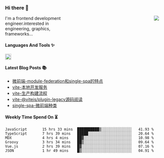 <!--
**zhaohuanyuu/zhaohuanyuu** is a ✨ _special_ ✨ repository because its `README.md` (this file) appears on your GitHub profile.
-->

### Hi there 👋

<picture>
  <source media="(prefers-color-scheme: dark)" srcset="https://github-readme-stats.vercel.app/api?username=zhaohuanyuu&count_private=true&show_icons=true&theme=city_lights&hide_title=true">
  <img align="right" src="https://github-readme-stats.vercel.app/api?username=zhaohuanyuu&count_private=true&show_icons=true&hide_title=true">
</picture>

<p align="left" style="width:40%">I'm a frontend development engineer.interested in engineering, graphics, frameworks...</p>

#### Languages And Tools ✨

<img align="left" height="20" src="https://skillicons.dev/icons?i=js,ts,nodejs,rust,react,vue,svelte,gatsby,graphql,nestjs" />

</br>

#### Latest Blog Posts 📚
<!-- BLOG-POST-LIST:START -->
- [微前端-module-federation和single-spa的特点](https://auu.zone/post/micro-fe)
- [vite-本地开发服务](https://auu.zone/post/vite-server)
- [vite-生产构建流程](https://auu.zone/post/vite-build)
- [vite-@vitejs/plugin-legacy源码阅读](https://auu.zone/post/vite-legacy)
- [single-spa-微前端种类](https://auu.zone/post/single-spa-note)
<!-- BLOG-POST-LIST:END -->

#### Weekly Time Spend On ⏳
<!--START_SECTION:waka-->

```text
JavaScript       15 hrs 33 mins  ██████████▒░░░░░░░░░░░░░░   41.93 %
TypeScript       7 hrs 39 mins   █████░░░░░░░░░░░░░░░░░░░░   20.64 %
MDX              4 hrs 4 mins    ██▓░░░░░░░░░░░░░░░░░░░░░░   10.98 %
Groovy           3 hrs 34 mins   ██▒░░░░░░░░░░░░░░░░░░░░░░   09.64 %
Vue.js           2 hrs 39 mins   █▓░░░░░░░░░░░░░░░░░░░░░░░   07.16 %
JSON             1 hr 49 mins    █▒░░░░░░░░░░░░░░░░░░░░░░░   04.91 %
```

<!--END_SECTION:waka-->
